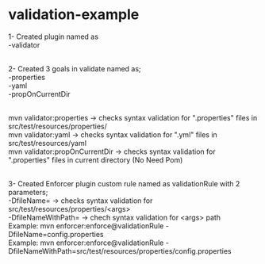 # validation-example
1- Created plugin named as<br>
-validator<br><br>

2- Created 3 goals in validate named as; <br>
-properties<br>
-yaml<br>
-propOnCurrentDir<br><br>


mvn validator:properties -> checks syntax validation for ".properties" files in src/test/resources/properties/<br>
mvn validator:yaml -> checks syntax validation for ".yml" files in src/test/resources/yaml<br>
mvn validator:propOnCurrentDir -> checks syntax validation for ".properties" files in current directory (No Need Pom)<br><br> 


3- Created Enforcer plugin custom rule named as validationRule with 2 parameters;<br>
-DfileName= -> checks syntax validation for src/test/resources/properties/\<args><br>
-DfileNameWithPath= -> chech syntax validation for \<args> path<br>
Example: mvn enforcer:enforce@validationRule -DfileName=config.properties<br>
Example: mvn enforcer:enforce@validationRule -DfileNameWithPath=src/test/resources/properties/config.properties
